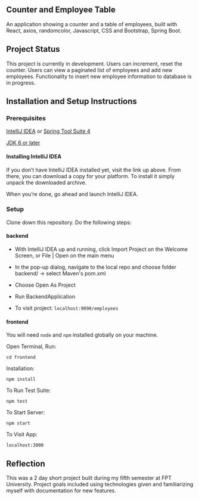 ## Counter and Employee Table 

An application showing a counter and a table of employees, built with React, axios, randomcolor, Javascript, CSS and Bootstrap, Spring Boot.

## Project Status

This project is currently in development. Users can increment, reset the counter. Users can view a paginated list of employees and add new employees. Functionality to insert new employee information to database is in progress.

## Installation and Setup Instructions

### Prerequisites
[IntelliJ IDEA](https://www.jetbrains.com/idea/download/#section=windows) or [Spring Tool Suite 4](https://spring.io/tools/)

[JDK 6 or later](https://www.oracle.com/java/technologies/javase-downloads.html)

#### Installing IntelliJ IDEA

If you don’t have IntelliJ IDEA installed yet, visit the link up above. From there, you can download a copy for your platform. To install it simply unpack the downloaded archive.

When you’re done, go ahead and launch IntelliJ IDEA.

### Setup

Clone down this repository. Do the following steps:

#### backend

* With IntelliJ IDEA up and running, click Import Project on the Welcome Screen, or File | Open on the main menu

* In the pop-up dialog, navigate to the local repo and choose folder backend/ -> select Maven's pom.xml

* Choose Open As Project

* Run BackendApplication

* To visit project: `localhost:9090/employees`  

#### frontend

You will need `node` and `npm` installed globally on your machine.  

Open Terminal, Run:

`cd frontend`

Installation:

`npm install`  

To Run Test Suite:  

`npm test`  

To Start Server:

`npm start`  

To Visit App:

`localhost:3000`  

## Reflection

This was a 2 day short project built during my fifth semester at FPT University. Project goals included using technologies given and familiarizing myself with documentation for new features.  
